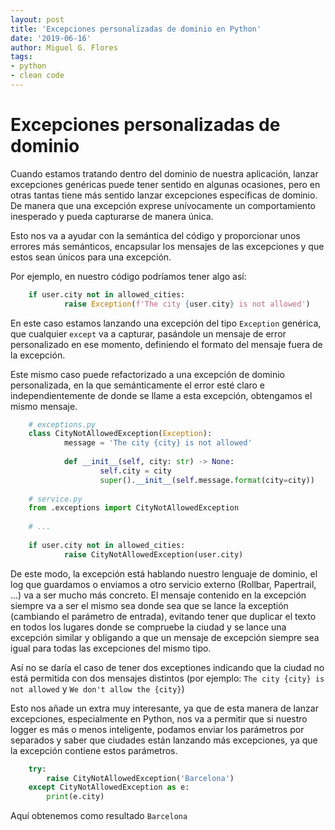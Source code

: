 ```yaml
---
layout: post
title: 'Excepciones personalizadas de dominio en Python'
date: '2019-06-16'
author: Miguel G. Flores
tags:
- python
- clean code
---
```


# Excepciones personalizadas de dominio

Cuando estamos tratando dentro del dominio de nuestra aplicación, lanzar excepciones genéricas puede tener sentido en algunas ocasiones, pero en otras tantas tiene más sentido lanzar excepciones específicas de dominio. De manera que una excepción exprese unívocamente un comportamiento inesperado y pueda capturarse de manera única.

Esto nos va a ayudar con la semántica del código y proporcionar unos errores más semánticos, encapsular los mensajes de las excepciones y que estos sean únicos para una excepción.

Por ejemplo, en nuestro código podríamos tener algo así:

```python
    if user.city not in allowed_cities:
    		raise Exception(f'The city {user.city} is not allowed')
```

En este caso estamos lanzando una excepción del tipo `Exception` genérica, que cualquier `except` va a capturar, pasándole un mensaje de error personalizado en ese momento, definiendo el formato del mensaje fuera de la excepción.

Este mismo caso puede refactorizado a una excepción de dominio personalizada, en la que semánticamente el error esté claro e independientemente de donde se llame a esta excepción, obtengamos el mismo mensaje.

```python
    # exceptions.py
    class CityNotAllowedException(Exception):
    		message = 'The city {city} is not allowed'
    		
    		def __init__(self, city: str) -> None:
    				self.city = city
    				super().__init__(self.message.format(city=city))
    
    # service.py
    from .exceptions import CityNotAllowedException
    
    # ...
    	
    if user.city not in allowed_cities:
    		raise CityNotAllowedException(user.city)
```

De este modo, la excepción está hablando nuestro lenguaje de dominio, el log que guardamos o enviamos a otro servicio externo (Rollbar, Papertrail, ...) va a ser mucho más concreto. El mensaje contenido en la excepción siempre va a ser el mismo sea donde sea que se lance la exceptión (cambiando el parámetro de entrada), evitando tener que duplicar el texto en todos los lugares donde se compruebe la ciudad y se lance una excepción similar y obligando a que un mensaje de excepción siempre sea igual para todas las excepciones del mismo tipo.

Así no se daría el caso de tener dos exceptiones indicando que la ciudad no está permitida con dos mensajes distintos (por ejemplo: `The city {city} is not allowed` y  `We don't allow the {city}`)

Esto nos añade un extra muy interesante, ya que de esta manera de lanzar excepciones, especialmente en Python, nos va a permitir que si nuestro logger es más o menos inteligente, podamos enviar los parámetros por separados y saber que ciudades están lanzando más excepciones, ya que la excepción contiene estos parámetros.

```python
    try:
        raise CityNotAllowedException('Barcelona')
    except CityNotAllowedException as e:
        print(e.city)
```

Aquí obtenemos como resultado `Barcelona`
